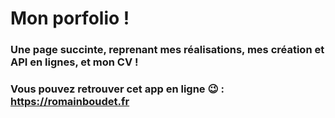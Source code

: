 # Mon porfolio !

### Une page succinte, reprenant mes réalisations, mes création et API en lignes, et mon CV !  

### Vous pouvez retrouver cet app en ligne 😉  : https://romainboudet.fr